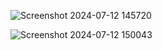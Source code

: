 
![Screenshot 2024-07-12 145720](https://github.com/user-attachments/assets/60f24729-016c-4414-9a3b-40772db485e6)


![Screenshot 2024-07-12 150043](https://github.com/user-attachments/assets/f5195e3c-1412-45d1-922a-9aea65a73c64)

